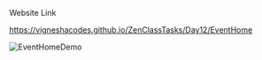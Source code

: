 Website Link

https://vigneshacodes.github.io/ZenClassTasks/Day12/EventHome

![EventHomeDemo](https://github.com/vigneshacodes/ZenClassTasks/assets/134355192/deebce98-c074-401d-9982-99d5507a24f3)
